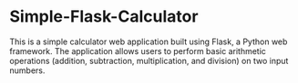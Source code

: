 # Simple-Flask-Calculator
This is a simple calculator web application built using Flask, a Python web framework. The application allows users to perform basic arithmetic operations (addition, subtraction, multiplication, and division) on two input numbers.

